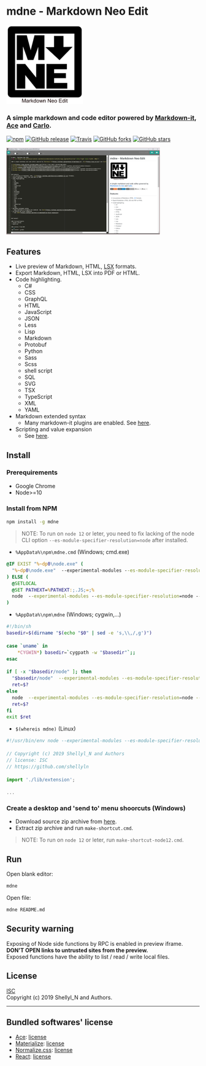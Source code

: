 
# mdne - Markdown Neo Edit
<img src="https://raw.githubusercontent.com/shellyln/mdne/master/contents/logo.svg?sanitize=true" title="logo" style="width: 200px">

### A simple markdown and code editor powered by [Markdown-it](https://github.com/markdown-it/markdown-it), [Ace](https://ace.c9.io/) and [Carlo](https://github.com/GoogleChromeLabs/carlo).

[![npm](https://img.shields.io/npm/v/mdne.svg)](https://www.npmjs.com/package/mdne)
[![GitHub release](https://img.shields.io/github/release/shellyln/mdne.svg)](https://github.com/shellyln/mdne/releases)
[![Travis](https://img.shields.io/travis/shellyln/mdne/master.svg)](https://travis-ci.org/shellyln/mdne)
[![GitHub forks](https://img.shields.io/github/forks/shellyln/mdne.svg?style=social&label=Fork)](https://github.com/shellyln/mdne/fork)
[![GitHub stars](https://img.shields.io/github/stars/shellyln/mdne.svg?style=social&label=Star)](https://github.com/shellyln/mdne)


<img src="https://raw.githubusercontent.com/shellyln/mdne/master/docs/images/scr-01.png" title="screenshot" style="width: 400px">


## Features
* Live preview of Markdown, HTML, [LSX](https://github.com/shellyln/liyad#what-is-lsx) formats.
* Export Markdown, HTML, LSX into PDF or HTML.
* Code highlighting.
  * C#
  * CSS
  * GraphQL
  * HTML
  * JavaScript
  * JSON
  * Less
  * Lisp
  * Markdown
  * Protobuf
  * Python
  * Sass
  * Scss
  * shell script
  * SQL
  * SVG
  * TSX
  * TypeScript
  * XML
  * YAML
* Markdown extended syntax
  * Many markdown-it plugins are enabled. See [here](https://github.com/shellyln/menneu#features).
* Scripting and value expansion
  * See [here](https://github.com/shellyln/menneu#lisp-block-expansion).



## Install

### Prerequirements
* Google Chrome
* Node>=10

### Install from NPM
```sh
npm install -g mdne
```

> NOTE: To run on `node 12` or leter, you need to fix lacking of the node CLI option
> `--es-module-specifier-resolution=node` after installed.

* `%AppData%\npm\mdne.cmd` (Windows; cmd.exe)
```cmd
@IF EXIST "%~dp0\node.exe" (
  "%~dp0\node.exe"  --experimental-modules --es-module-specifier-resolution=node --no-warnings "%~dp0\node_modules\mdne\index.mjs" %*
) ELSE (
  @SETLOCAL
  @SET PATHEXT=%PATHEXT:;.JS;=;%
  node  --experimental-modules --es-module-specifier-resolution=node --no-warnings "%~dp0\node_modules\mdne\index.mjs" %*
)
```

* `%AppData%\npm\mdne` (Windows; cygwin,...)
```sh
#!/bin/sh
basedir=$(dirname "$(echo "$0" | sed -e 's,\\,/,g')")

case `uname` in
    *CYGWIN*) basedir=`cygpath -w "$basedir"`;;
esac

if [ -x "$basedir/node" ]; then
  "$basedir/node"  --experimental-modules --es-module-specifier-resolution=node --no-warnings "$basedir/node_modules/mdne/index.mjs" "$@"
  ret=$?
else 
  node  --experimental-modules --es-module-specifier-resolution=node --no-warnings "$basedir/node_modules/mdne/index.mjs" "$@"
  ret=$?
fi
exit $ret
```

* `$(whereis mdne)` (Linux)
```js
#!/usr/bin/env node --experimental-modules --es-module-specifier-resolution=node --no-warnings

// Copyright (c) 2019 Shellyl_N and Authors
// license: ISC
// https://github.com/shellyln

import './lib/extension';

...
```

### Create a desktop and 'send to' menu shoorcuts (Windows)
* Download source zip archive from [here](https://github.com/shellyln/mdne/archive/master.zip).
* Extract zip archive and run `make-shortcut.cmd`.

> NOTE: To run on `node 12` or leter, run `make-shortcut-node12.cmd`.


## Run

Open blank editor:
```sh
mdne
```

Open file:
```sh
mdne README.md
```


## Security warning

Exposing of Node side functions by RPC is enabled in preview iframe.  
**DON'T OPEN links to untrusted sites from the preview.**  
Exposed functions have the ability to list / read / write local files.

## License
[ISC](https://github.com/shellyln/mdne/blob/master/LICENSE.md)  
Copyright (c) 2019 Shellyl_N and Authors.

----
## Bundled softwares' license

* [Ace](https://github.com/ajaxorg/ace): [license](https://github.com/ajaxorg/ace/blob/master/LICENSE)
* [Materialize](https://materializecss.com/): [license](https://github.com/Dogfalo/materialize/blob/v1-dev/LICENSE)
* [Normalize.css](https://necolas.github.io/normalize.css/): [license](https://github.com/necolas/normalize.css/blob/master/LICENSE.md)
* [React](https://reactjs.org/): [license](https://github.com/facebook/react/blob/master/LICENSE)
